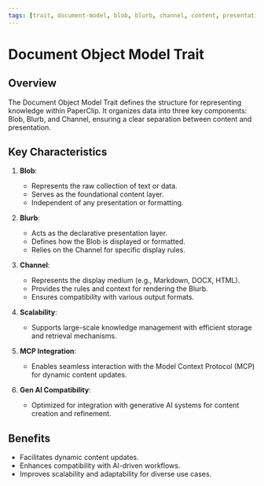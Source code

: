 ```yaml
---
tags: [trait, document-model, blob, blurb, channel, content, presentation, scalability, gen-ai, mcp]
---
```


# Document Object Model Trait

## Overview

The Document Object Model Trait defines the structure for representing knowledge within PaperClip. It organizes data into three key components: Blob, Blurb, and Channel, ensuring a clear separation between content and presentation.

## Key Characteristics

1. **Blob**:
   - Represents the raw collection of text or data.
   - Serves as the foundational content layer.
   - Independent of any presentation or formatting.

2. **Blurb**:
   - Acts as the declarative presentation layer.
   - Defines how the Blob is displayed or formatted.
   - Relies on the Channel for specific display rules.

3. **Channel**:
   - Represents the display medium (e.g., Markdown, DOCX, HTML).
   - Provides the rules and context for rendering the Blurb.
   - Ensures compatibility with various output formats.

4. **Scalability**:
   - Supports large-scale knowledge management with efficient storage and retrieval mechanisms.

5. **MCP Integration**:
   - Enables seamless interaction with the Model Context Protocol (MCP) for dynamic content updates.

6. **Gen AI Compatibility**:
   - Optimized for integration with generative AI systems for content creation and refinement.

## Benefits

- Facilitates dynamic content updates.
- Enhances compatibility with AI-driven workflows.
- Improves scalability and adaptability for diverse use cases.
